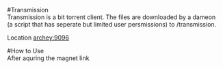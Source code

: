 #Transmission  
Transmission is a bit torrent client. The files are downloaded by a dameon (a script that has seperate but limited user persmissions) to /transmission.

Location [archey:9096](archey:9096)

#How to Use  
After aquring the magnet link